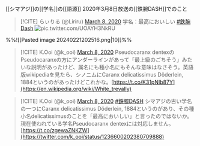 
[[シマアジ]]の[[学名]]の[[語源]]
2020年3月8日放送の[[鉄腕DASH]]でのこと

> [!CITE] らぃりる (@Liriru) [March 8, 2020](https://twitter.com/Liriru/status/1236597625375166465)
> 学名：最高においしい [\#鉄腕Dash](https://twitter.com/hashtag/%E9%89%84%E8%85%95Dash) ![pic.twitter.com/UOAYH3NkRU](https://pbs.twimg.com/media/ESlG6y7VAAU4WsZ?format=jpg)

%%![[Pasted image 20240221202516.png|10]]%%


> [!CITE] K.Ooi (@k\_ooi) [March 8, 2020](https://twitter.com/k_ooi/status/1236600202380709888)
> Pseudocaranx dentexのPseudocaranxの方にアンダーラインがあって「最上級のごちそう」みたいな説明があったけど、属名にも種小名にもそんな意味はなさそう。英語版wikipediaを見たら、シノニムにCaranx delicatissimus Döderlein, 1884というのがあったけどこれかな。[https://t.co/K31pNIb87Y](https://en.wikipedia.org/wiki/White_trevally)

> [!CITE] K.Ooi (@k\_ooi) [March 8, 2020](https://twitter.com/k_ooi/status/1236617033376075776)
> [\#鉄腕DASH](https://twitter.com/hashtag/%E9%89%84%E8%85%95DASH) シマアジの古い学名の一つにCaranx delicatissimus Döderlein, 1884というのがあり、その種小名delicatissimusのことを「最高においしい」と言ったのではないか。現在使われている学名Pseudocaranx dentexには対応しません。 [https://t.co/zgewaZNKZW](https://twitter.com/k_ooi/status/1236600202380709888)
